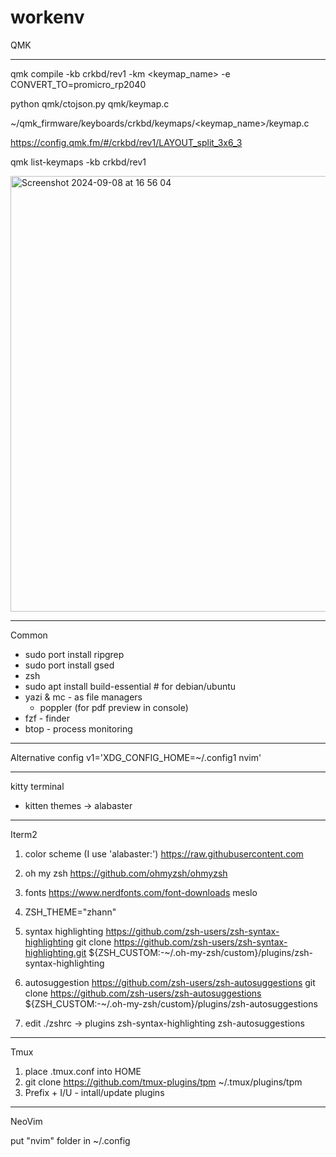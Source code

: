 # workenv


QMK

---

qmk compile -kb crkbd/rev1 -km <keymap_name> -e CONVERT_TO=promicro_rp2040

python qmk/ctojson.py qmk/keymap.c

~/qmk_firmware/keyboards/crkbd/keymaps/<keymap_name>/keymap.c


https://config.qmk.fm/#/crkbd/rev1/LAYOUT_split_3x6_3


qmk list-keymaps -kb crkbd/rev1

<img width="697" alt="Screenshot 2024-09-08 at 16 56 04" src="https://github.com/user-attachments/assets/8059834b-dff1-4750-91a9-0793fc4a3fbc">

---
Common

- sudo port install ripgrep
- sudo port install gsed
- zsh
- sudo apt install build-essential # for debian/ubuntu
- yazi & mc - as file managers
  - poppler (for pdf preview in console)
- fzf - finder
- btop - process monitoring

---
Alternative config
v1='XDG_CONFIG_HOME=~/.config1 nvim'

---
kitty terminal
- kitten themes -> alabaster
---
Iterm2

1. color scheme (I use 'alabaster:')
https://raw.githubusercontent.com
2. oh my zsh
https://github.com/ohmyzsh/ohmyzsh
3. fonts
https://www.nerdfonts.com/font-downloads
meslo
4. ZSH_THEME="zhann"
5. syntax highlighting 
https://github.com/zsh-users/zsh-syntax-highlighting
git clone https://github.com/zsh-users/zsh-syntax-highlighting.git ${ZSH_CUSTOM:-~/.oh-my-zsh/custom}/plugins/zsh-syntax-highlighting
6. autosuggestion
https://github.com/zsh-users/zsh-autosuggestions
git clone https://github.com/zsh-users/zsh-autosuggestions ${ZSH_CUSTOM:-~/.oh-my-zsh/custom}/plugins/zsh-autosuggestions

7. edit ./zshrc -> plugins zsh-syntax-highlighting zsh-autosuggestions

---
Tmux

1. place .tmux.conf into HOME
2. git clone https://github.com/tmux-plugins/tpm ~/.tmux/plugins/tpm
3. Prefix + I/U - intall/update plugins

---
NeoVim

put "nvim" folder in ~/.config



